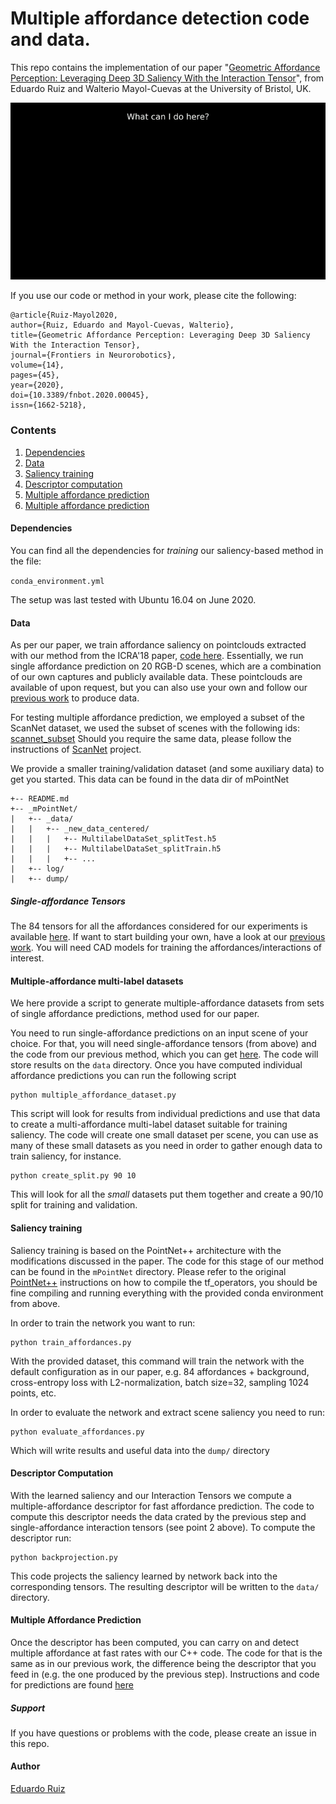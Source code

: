 # Multiple affordance detection code and data.
This repo contains the implementation of our paper "[Geometric Affordance Perception: Leveraging Deep 3D Saliency With the Interaction Tensor](https://www.frontiersin.org/articles/10.3389/fnbot.2020.00045)", from Eduardo Ruiz and Walterio Mayol-Cuevas at the University of Bristol, UK.

<!-- <p align="center">
	<img src="https://media.giphy.com/media/jRYPXFp9Iveo0GqZpK/giphy.gif" alt="photo not available" height="50%">
</p> -->
![Demo](img/output720.gif)

If you use our code or method in your work, please cite the following:
```
@article{Ruiz-Mayol2020,
author={Ruiz, Eduardo and Mayol-Cuevas, Walterio},   	 
title={Geometric Affordance Perception: Leveraging Deep 3D Saliency With the Interaction Tensor},      
journal={Frontiers in Neurorobotics},      
volume={14},      
pages={45},     
year={2020},             
doi={10.3389/fnbot.2020.00045},      	
issn={1662-5218},   
``` 

### Contents
1. [Dependencies](https://github.com/eduard626/interaction-tensor-affordances#dependencies)
2. [Data](https://github.com/eduard626/interaction-tensor-affordances#data)
3. [Saliency training](https://github.com/eduard626/interaction-tensor-affordances#saliency-training)
4. [Descriptor computation](https://github.com/eduard626/interaction-tensor-affordances#descriptor-computation)
5. [Multiple affordance prediction](https://github.com/eduard626/interaction-tensor-affordances#multiple-affordance-prediction)
5. [Multiple affordance prediction](https://github.com/eduard626/interaction-tensor-affordances#multiple-affordance-prediction)

#### Dependencies
You can find all the dependencies for _training_ our saliency-based method in the file:

 ```conda_environment.yml```
 
The setup was last tested with Ubuntu 16.04 on June 2020.

#### Data
As per our paper, we train affordance saliency on pointclouds extracted with our method from the ICRA'18 paper, [code here](https://github.com/eduard626/interaction-tensor).
Essentially, we run single affordance prediction on 20 RGB-D scenes, which are a combination of our own captures and publicly
available data.
These pointclouds are available of upon request, but you can also use your own and follow our [previous work](https://github.com/eduard626/interaction-tensor) to produce data.

For testing multiple affordance prediction, we employed a subset of the ScanNet dataset, we used the subset of scenes with the following ids: [scannet_subset](https://github.com/eduard626/deep-interaction-tensor/blob/master/figures/scannet_scenes.txt)
Should you require the same data, please follow the instructions of [ScanNet](http://www.scan-net.org/) project.  

We provide a smaller training/validation dataset (and some auxiliary data) to get you started. This data can be found in the data dir of mPointNet
```
+-- README.md
+-- _mPointNet/
|   +-- _data/
|   |   +-- _new_data_centered/
|   |   |   +-- MultilabelDataSet_splitTest.h5
|   |   |   +-- MultilabelDataSet_splitTrain.h5
|   |   |   +-- ...   
|   +-- log/
|   +-- dump/
```
##### Single-affordance Tensors
The 84 tensors for all the affordances considered for our experiments is available [here](https://drive.google.com/drive/folders/1n-0ZtlfEWInC-cOT9SEOWhkFT2l7Ze57?usp=sharing). If want to start building your own, have a look at our [previous work](https://github.com/eduard626/interaction-tensor). You will need CAD models for training the affordances/interactions
of interest.

#### Multiple-affordance multi-label datasets
We here provide a script to generate multiple-affordance datasets from sets of single affordance predictions, method used for our paper.

You need to run single-affordance predictions on an input scene of your choice. For that, you will need single-affordance tensors (from above) and the code from our
previous method, which you can get [here](https://github.com/eduard626/deep-interaction-tensor). The code will store
results on the `data` directory. Once you have computed individual affordance predictions you can run the following script
```
python multiple_affordance_dataset.py 
```
This script will look for results from individual predictions and use that data to create a multi-affordance multi-label dataset suitable for
training saliency. The code will create one small dataset per scene, you can use as many of these small datasets
as you need in order to gather enough data to train saliency, for instance.
```
python create_split.py 90 10
```

This will look for all the _small_ datasets put them together and create a 90/10 split for training and validation.

#### Saliency training

Saliency training is based on the PointNet++ architecture with the modifications discussed in the paper.
The code for this stage of our method can be found in the ```mPointNet``` directory. Please refer to the original [PointNet++](https://github.com/charlesq34/pointnet2) instructions
on how to compile the tf_operators, you should be fine compiling and running everything with the provided conda environment from above.

In order to train the network you want to run:
```
python train_affordances.py
```
With the provided dataset, this command will train the network with the default configuration as in our paper, e.g. 84 affordances + background, cross-entropy loss with L2-normalization, batch size=32, sampling 1024 points, etc.

In order to evaluate the network and extract scene saliency you need to run:
```
python evaluate_affordances.py
```
Which will write results and useful data into the ```dump/``` directory

#### Descriptor Computation
With the learned saliency and our Interaction Tensors we compute a multiple-affordance descriptor for fast affordance prediction.
The code to compute this descriptor needs the data crated by the previous step and single-affordance interaction tensors (see point 2 above). To compute the descriptor run:
```
python backprojection.py
```
This code projects the saliency learned by network back into the corresponding tensors. The resulting
descriptor will be written to the `data/` directory.

#### Multiple Affordance Prediction
Once the descriptor has been computed, you can carry on and detect multiple affordance at fast rates
with our C++ code. The code for that is the same as in our previous work, the difference being the descriptor that you feed in 
(e.g. the one produced by the previous step). Instructions and code for predictions are found [here](https://github.com/eduard626/deep-interaction-tensor) 


##### Support
If you have questions or problems with the code, please create an issue in this repo.
#### Author
[Eduardo Ruiz](https://ed-ruiz.github.io/)
